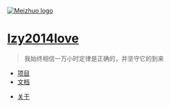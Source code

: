 <!-- ![Meizhuo logo](../img/favicon.ico) -->
[![Meizhuo logo](https://avatars0.githubusercontent.com/u/23011780?s=460&v=4 "回到首页")](.)
# [lzy2014love](.)

> 我始终相信一万小时定律是正确的，并坚守它的到来

<!-- - [首页](home.md) -->
- [项目](https://github.com/lzy2014love)
- [文档](docs/markdown-useage.md)
<!-- - [专业](profession.md) -->
- [关于](about.md)

